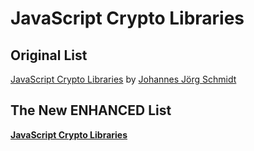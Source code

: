 # JavaScript Crypto Libraries

## Original List
[JavaScript Crypto Libraries](https://gist.github.com/jo/8619441) by [Johannes Jörg Schmidt](https://github.com/jo)

## The New ENHANCED List
[**JavaScript Crypto Libraries**](js-crypto-libraries.md)
